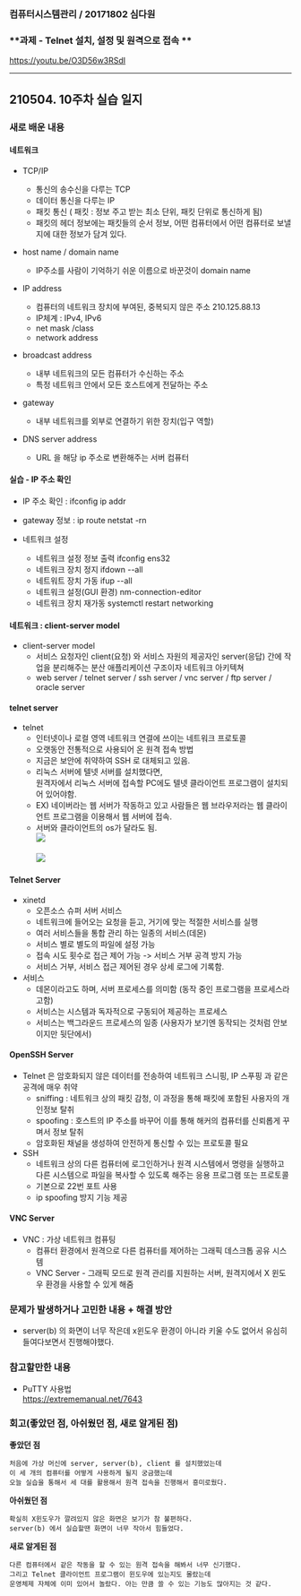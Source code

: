 ### 컴퓨터시스템관리 / 20171802 심다원

###  **과제 - Telnet 설치, 설정 및 원격으로 접속 **  ###      
  https://youtu.be/O3D56w3RSdI           

     
---   

## 210504. 10주차 실습 일지


### **새로 배운 내용** ###
  
  #### 네트워크 ####  
  
  + TCP/IP      
    + 통신의 송수신을 다루는 TCP       
    + 데이터 통신을 다루는 IP           
    + 패킷 통신 ( 패킷 : 정보 주고 받는 최소 단위, 패킷 단위로 통신하게 됨)      
    + 패킷의 헤더 정보에는 패킷들의 순서 정보, 어떤 컴퓨터에서 어떤 컴퓨터로 보낼지에 대한 정보가 담겨 있다.              


  + host name / domain name    
    + IP주소를 사람이 기억하기 쉬운 이름으로 바꾼것이 domain name     
     

  + IP address          
    + 컴퓨터의 네트워크 장치에 부여된, 중복되지 않은 주소 210.125.88.13     
    + IP체계 : IPv4, IPv6                
    + net mask /class             
    + network address          
        
  + broadcast address   
    + 내부 네트워크의 모든 컴퓨터가 수신하는 주소    
    + 특정 네트워크 안에서 모든 호스트에게 전달하는 주소     

  + gateway   
    + 내부 네트워크를 외부로 연결하기 위한 장치(입구 역할)                  
  + DNS server address                
    + URL 을 해당 ip 주소로 변환해주는 서버 컴퓨터      
   
   
   #### 실습 - IP 주소 확인 ####     
  
  + IP 주소 확인 : ifconfig   ip addr   
  + gateway 정보 : ip route   netstat -rn 
        
  + 네트워크 설정     
    + 네트워크 설정 정보 출력    ifconfig ens32   
    + 네트워크 장치 정지         ifdown --all         
    + 네트워트 장치 가동         ifup --all     
    + 네트워크 설정(GUI 환경)    nm-connection-editor      
    + 네트워크 장치 재가동       systemctl restart networking          
   

  #### 네트워크 : client-server model ####     
   + client-server model
      + 서비스 요청자인 client(요청) 와 서비스 자원의 제공자인 server(응답) 간에 작업을 분리해주는 
        분산 애플리케이션 구조이자 네트워크 아키텍쳐      
      + web server / telnet server / ssh server / vnc server / ftp server / oracle server          

  #### telnet server ####     
  
  + telnet           
      + 인터넷이나 로컬 영역 네트워크 연결에 쓰이는 네트워크 프로토콜     
      + 오랫동안 전통적으로 사용되어 온 원격 접속 방법          
      + 지금은 보안에 취약하여 SSH 로 대체되고 있음.        
      + 리눅스 서버에 텔넷 서버를 설치했다면,     
        원격자에서 리눅스 서버에 접속할 PC에도 텔넷 클라이언트 프로그램이 설치되어 있어야함.     
      + EX) 네이버라는 웹 서버가 작동하고 있고 사람들은 웹 브라우저라는 웹 클라이언트 프로그램을 이용해서 웹 서버에 접속.    
      + 서버와 클라이언트의 os가 달라도 됨.       
 <img src="https://user-images.githubusercontent.com/79961001/117061324-ff7e5d00-ad5c-11eb-95ba-b00a692c1f66.png"></img><br/>    
 <img src="https://user-images.githubusercontent.com/79961001/117061326-00af8a00-ad5d-11eb-8bcc-19c10d515a77.png"></img><br/>
 
 #### Telnet Server ####     
  
  + xinetd           
      + 오픈소스 슈퍼 서버 서비스            
      + 네트워크에 들어오는 요청을 듣고, 거기에 맞는 적절한 서비스를 실행               
      + 여러 서비스들을 통합 관리 하는 일종의 서비스(데몬)             
      + 서비스 별로 별도의 파일에 설정 가능      
      + 접속 시도 횟수로 접근 제어 가능 -> 서비스 거부 공격 방지 가능         
      + 서비스 거부, 서비스 접근 제어된 경우 상세 로그에 기록함.    
 + 서비스
      + 데몬이라고도 하며, 서버 프로세스를 의미함 (동작 중인 프로그램을 프로세스라고함)      
      + 서비스는 시스템과 독자적으로 구동되어 제공하는 프로세스       
      + 서비스는 백그라운드 프로세스의 일종 (사용자가 보기엔 동작되는 것처럼 안보이지만 뒷단에서)      

#### OpenSSH Server ####     
  
  + Telnet 은 암호화되지 않은 데이터를 전송하여 네트워크 스니핑, IP 스푸핑 과 같은 공격에 매우 취약                 
      + sniffing : 네트워크 상의 패킷 감청, 이 과정을 통해 패킷에 포함된 사용자의 개인정보 탈취               
      + spoofing : 호스트의 IP 주소를 바꾸어 이를 통해 해커의 컴퓨터를 신뢰롭게 꾸며서 정보 탈취      
      + 암호화된 채널을 생성하여 안전하게 통신할 수 있는 프로토콜 필요      
 + SSH    
      + 네트워크 상의 다른 컴퓨터에 로그인하거나 
        원격 시스템에서 명령을 실행하고 다른 시스템으로 파일을 복사할 수 있도록 해주는 응용 프로그램 또는 프로토콜              
      + 기본으로 22번 포트 사용                        
      + ip spoofing 방지 기능 제공                 

#### VNC Server ####     
  
  + VNC : 가상 네트워크 컴퓨팅                         
      + 컴퓨터 환경에서 원격으로 다른 컴퓨터를 제어하는 그래픽 데스크톱 공유 시스템                    
      + VNC Server - 그래픽 모드로 원격 관리를 지원하는 서버, 원격지에서 X 윈도우 환경을 사용할 수 있게 해줌          


### **문제가 발생하거나 고민한 내용 + 해결 방안** ###

  
  + server(b) 의 화면이 너무 작은데 x윈도우 환경이 아니라 키울 수도 없어서 유심히 들여다보면서 진행해야했다.         
 


### **참고할만한 내용**      
  + PuTTY 사용법    
    https://extrememanual.net/7643    
      
  
### **회고(좋았던 점, 아쉬웠던 점, 새로 알게된 점)**

**좋았던 점**   
```
처음에 가상 머신에 server, server(b), client 를 설치했었는데     
이 세 개의 컴퓨터를 어떻게 사용하게 될지 궁금했는데
오늘 실습을 통해서 세 대를 활용해서 원격 접속을 진행해서 흥미로웠다.   
```
**아쉬웠던 점**      
```
확실히 X윈도우가 깔려있지 않은 화면은 보기가 참 불편하다.     
server(b) 에서 실습할땐 화면이 너무 작아서 힘들었다.   
```

**새로 알게된 점**   
```
다른 컴퓨터에서 같은 작동을 할 수 있는 원격 접속을 해봐서 너무 신기했다.      
그리고 Telnet 클라이언트 프로그램이 윈도우에 있는지도 몰랐는데     
운영체제 자체에 이미 있어서 놀랐다. 아는 만큼 쓸 수 있는 기능도 많아지는 것 같다.    
```

